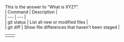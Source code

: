 This is the answer to "What is XYZ?".  
\| Command \| Description \|  
\| --- \| --- \|  
\| git status \| List all new or modified files \|  
\| git diff \| Show file differences that haven't been staged \|

|  |  |
| :--- | :--- |
|  |  |



